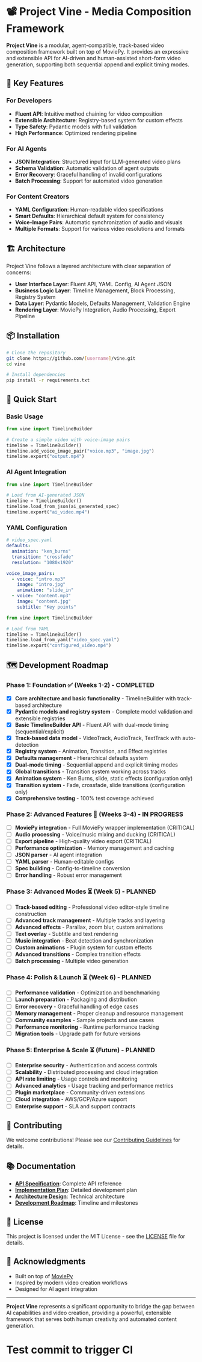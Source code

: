 # 📽️ Project Vine - Media Composition Framework

**Project Vine** is a modular, agent-compatible, track-based video composition framework built on top of MoviePy. It provides an expressive and extensible API for AI-driven and human-assisted short-form video generation, supporting both sequential append and explicit timing modes.

## 🚀 Key Features

### For Developers
- **Fluent API**: Intuitive method chaining for video composition
- **Extensible Architecture**: Registry-based system for custom effects
- **Type Safety**: Pydantic models with full validation
- **High Performance**: Optimized rendering pipeline

### For AI Agents
- **JSON Integration**: Structured input for LLM-generated video plans
- **Schema Validation**: Automatic validation of agent outputs
- **Error Recovery**: Graceful handling of invalid configurations
- **Batch Processing**: Support for automated video generation

### For Content Creators
- **YAML Configuration**: Human-readable video specifications
- **Smart Defaults**: Hierarchical default system for consistency
- **Voice-Image Pairs**: Automatic synchronization of audio and visuals
- **Multiple Formats**: Support for various video resolutions and formats

## 🏗️ Architecture

Project Vine follows a layered architecture with clear separation of concerns:

- **User Interface Layer**: Fluent API, YAML Config, AI Agent JSON
- **Business Logic Layer**: Timeline Management, Block Processing, Registry System
- **Data Layer**: Pydantic Models, Defaults Management, Validation Engine
- **Rendering Layer**: MoviePy Integration, Audio Processing, Export Pipeline

## 📦 Installation

```bash
# Clone the repository
git clone https://github.com/[username]/vine.git
cd vine

# Install dependencies
pip install -r requirements.txt
```

## 🎯 Quick Start

### Basic Usage

```python
from vine import TimelineBuilder

# Create a simple video with voice-image pairs
timeline = TimelineBuilder()
timeline.add_voice_image_pair("voice.mp3", "image.jpg")
timeline.export("output.mp4")
```

### AI Agent Integration

```python
from vine import TimelineBuilder

# Load from AI-generated JSON
timeline = TimelineBuilder()
timeline.load_from_json(ai_generated_spec)
timeline.export("ai_video.mp4")
```

### YAML Configuration

```yaml
# video_spec.yaml
defaults:
  animation: "ken_burns"
  transition: "crossfade"
  resolution: "1080x1920"

voice_image_pairs:
  - voice: "intro.mp3"
    image: "intro.jpg"
    animation: "slide_in"
  - voice: "content.mp3"
    image: "content.jpg"
    subtitle: "Key points"
```

```python
from vine import TimelineBuilder

# Load from YAML
timeline = TimelineBuilder()
timeline.load_from_yaml("video_spec.yaml")
timeline.export("configured_video.mp4")
```

## 🗺️ Development Roadmap

### Phase 1: Foundation ✅ (Weeks 1-2) - COMPLETED
- [x] **Core architecture and basic functionality** - TimelineBuilder with track-based architecture
- [x] **Pydantic models and registry system** - Complete model validation and extensible registries
- [x] **Basic TimelineBuilder API** - Fluent API with dual-mode timing (sequential/explicit)
- [x] **Track-based data model** - VideoTrack, AudioTrack, TextTrack with auto-detection
- [x] **Registry system** - Animation, Transition, and Effect registries
- [x] **Defaults management** - Hierarchical defaults system
- [x] **Dual-mode timing** - Sequential append and explicit timing modes
- [x] **Global transitions** - Transition system working across tracks
- [x] **Animation system** - Ken Burns, slide, static effects (configuration only)
- [x] **Transition system** - Fade, crossfade, slide transitions (configuration only)
- [x] **Comprehensive testing** - 100% test coverage achieved

### Phase 2: Advanced Features 🔄 (Weeks 3-4) - IN PROGRESS
- [ ] **MoviePy integration** - Full MoviePy wrapper implementation (CRITICAL)
- [ ] **Audio processing** - Voice/music mixing and ducking (CRITICAL)
- [ ] **Export pipeline** - High-quality video export (CRITICAL)
- [ ] **Performance optimization** - Memory management and caching
- [ ] **JSON parser** - AI agent integration
- [ ] **YAML parser** - Human-editable configs
- [ ] **Spec building** - Config-to-timeline conversion
- [ ] **Error handling** - Robust error management

### Phase 3: Advanced Modes ⏳ (Week 5) - PLANNED
- [ ] **Track-based editing** - Professional video editor-style timeline construction
- [ ] **Advanced track management** - Multiple tracks and layering
- [ ] **Advanced effects** - Parallax, zoom blur, custom animations
- [ ] **Text overlay** - Subtitle and text rendering
- [ ] **Music integration** - Beat detection and synchronization
- [ ] **Custom animations** - Plugin system for custom effects
- [ ] **Advanced transitions** - Complex transition effects
- [ ] **Batch processing** - Multiple video generation

### Phase 4: Polish & Launch ⏳ (Week 6) - PLANNED
- [ ] **Performance validation** - Optimization and benchmarking
- [ ] **Launch preparation** - Packaging and distribution
- [ ] **Error recovery** - Graceful handling of edge cases
- [ ] **Memory management** - Proper cleanup and resource management
- [ ] **Community examples** - Sample projects and use cases
- [ ] **Performance monitoring** - Runtime performance tracking
- [ ] **Migration tools** - Upgrade path for future versions

### Phase 5: Enterprise & Scale ⏳ (Future) - PLANNED
- [ ] **Enterprise security** - Authentication and access controls
- [ ] **Scalability** - Distributed processing and cloud integration
- [ ] **API rate limiting** - Usage controls and monitoring
- [ ] **Advanced analytics** - Usage tracking and performance metrics
- [ ] **Plugin marketplace** - Community-driven extensions
- [ ] **Cloud integration** - AWS/GCP/Azure support
- [ ] **Enterprise support** - SLA and support contracts

## 🤝 Contributing

We welcome contributions! Please see our [Contributing Guidelines](CONTRIBUTING.md) for details.

## 📚 Documentation

- **[API Specification](docs/planning/API_SPECIFICATION.md)**: Complete API reference
- **[Implementation Plan](docs/planning/IMPLEMENTATION_PLAN.md)**: Detailed development plan
- **[Architecture Design](docs/planning/ARCHITECTURE_DESIGN.md)**: Technical architecture
- **[Development Roadmap](docs/planning/DEVELOPMENT_ROADMAP.md)**: Timeline and milestones

## 📄 License

This project is licensed under the MIT License - see the [LICENSE](LICENSE) file for details.

## 🎉 Acknowledgments

- Built on top of [MoviePy](https://zulko.github.io/moviepy/)
- Inspired by modern video creation workflows
- Designed for AI agent integration

---

**Project Vine** represents a significant opportunity to bridge the gap between AI capabilities and video creation, providing a powerful, extensible framework that serves both human creativity and automated content generation.
# Test commit to trigger CI
